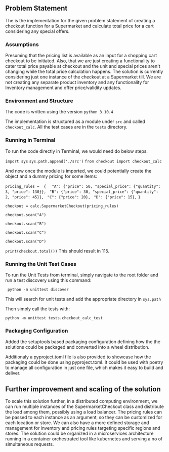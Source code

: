 ## Problem Statement

The is the implementation for the given problem statement of creating a checkout function for a Supermarket and calculate total price for a cart considering any special offers.

### Assumptions

Presuming that the pricing list is available as an input for a shopping cart checkout to be initiated.
Also, that we are just creating a functionality to cater total price payable at checkout and the unit and special prices aren't changing while the total price calculation happens. The solution is currently considering just one instance of the checkout at a Supermarket till. We are not creating any separate product inventory and any functionality for Inventory management and offer price/validity updates.

### Environment and Structure

The code is written using the version `python 3.10.4`

The implementation is structured as a module under `src` and called `checkout_calc`. All the test cases are in the `tests` directory.

### Running in Terminal

To run the code directly in Terminal, we would need do below steps.

`import sys`
`sys.path.append('./src')`
`from checkout import checkout_calc`

And now once the module is imported, we could potentially create the object and a dummy pricing for some items:

`pricing_rules =  { `
           ` "A": {"price": 50, "special_price": {"quantity": 3, "price": 130}},` 
           ` "B": {"price": 30, "special_price": {"quantity": 2, "price": 45}},`
           ` "C": {"price": 20},`
           ` "D": {"price": 15},`
        `}`

`checkout = calc.SupermarketCheckout(pricing_rules)`

`checkout.scan("A")`

`checkout.scan("B")`

`checkout.scan("C")`

`checkout.scan("D")`

`print(checkout.total())`
 This should result in 115.


### Running the Unit Test Cases
 
 To run the Unit Tests from terminal, simply navigate to the root folder and run a test discovery using this command:

 ` python -m unittest discover`

 This will search for unit tests and add the appropriate directory in `sys.path`

 Then simply call the tests with:

 `python -m unittest tests.checkout_calc_test`

### Packaging Configuration

Added the setuptools based packaging configuration defining how the the solutions could be packaged and converted into a wheel distribution.

Additionaly a pyproject.toml file is also provided to showcase how the packaging could be done using pyproject.toml. It could be used with poetry to manage all configuration in just one file, which makes it easy to build and deliver.

## Further improvement and scaling of the solution

 To scale this solution further, in a distributed computing environment, we can run multiple instances of the SupermarketCheckout class and distribute the load among them, possibly using a load balancer. The pricing rules can be passed to each instance as an argument, so they can be customized for each location or store. We can also have a more defined storage and management for inventory and pricing rules targeting specific regions and stores. The solution could be organized in a microservices architecture running in a container orchestrated tool like kubernetes and serving a no of simultaneous requests.

